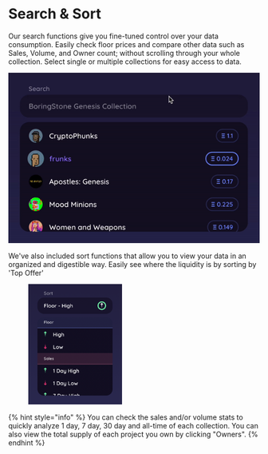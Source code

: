 # Search & Sort



Our search functions give you fine-tuned control over your data consumption. Easily check floor prices and compare other data such as Sales, Volume, and Owner count; without scrolling through your whole collection. Select single or multiple collections for easy access to data.

![](<../.gitbook/assets/ezgif.com-gif-maker (3).gif>)

We've also included sort functions that allow you to view your data in an organized and digestible way. Easily see where the liquidity is by sorting by 'Top Offer'

<figure><img src="../.gitbook/assets/Screen Shot 2021-11-23 at 1.10.45 PM.png" alt="" width="188"><figcaption></figcaption></figure>

{% hint style="info" %}
You can check the sales and/or volume stats to quickly analyze 1 day, 7 day, 30 day and all-time of each collection. You can also view the total supply of each project you own by clicking "Owners".
{% endhint %}
